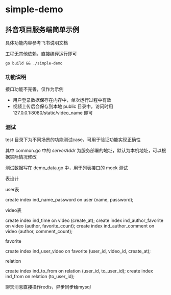 # simple-demo

## 抖音项目服务端简单示例

具体功能内容参考飞书说明文档

工程无其他依赖，直接编译运行即可

```shell
go build && ./simple-demo
```

### 功能说明

接口功能不完善，仅作为示例

* 用户登录数据保存在内存中，单次运行过程中有效
* 视频上传后会保存到本地 public 目录中，访问时用 127.0.0.1:8080/static/video_name 即可

### 测试

test 目录下为不同场景的功能测试case，可用于验证功能实现正确性

其中 common.go 中的 _serverAddr_ 为服务部署的地址，默认为本机地址，可以根据实际情况修改

测试数据写在 demo_data.go 中，用于列表接口的 mock 测试

表设计

user表

create index ind_name_password on user (name, password);

video表

create index ind_time on video (create_at);
create index ind_author_favorite on video (author, favorite_count);
create index ind_author_comment on video (author, comment_count);

favorite

create index ind_user_video on favorite (user_id, video_id, create_at);

relation

create index ind_to_from on relation (user_id, to_user_id);
create index ind_from on relation (to_user_id);

聊天消息直接操作redis，异步同步给mysql
